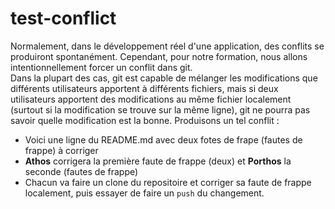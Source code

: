 # test-conflict  
Normalement, dans le développement réel d'une application, des conflits se produiront spontanément. Cependant, pour notre formation, nous allons intentionnellement forcer un conflit dans git.  
Dans la plupart des cas, git est capable de mélanger les modifications que différents utilisateurs apportent à différents fichiers, mais si deux utilisateurs apportent des modifications au même fichier localement (surtout si la modification se trouve sur la même ligne), git ne pourra pas savoir quelle modification est la bonne. Produisons un tel conflit :  
- Voici une ligne du README.md avec deux fotes de frape (fautes de frappe) à corriger  
- **Athos** corrigera la première faute de frappe (deux) et **Porthos** la seconde (fautes de frappe)   
- Chacun va faire un clone du repositoire et corriger sa faute de frappe localement, puis essayer de faire un `push` du changement. 
